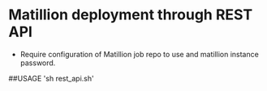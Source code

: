 # Matillion deployment through REST API

- Require configuration of Matillion job repo to use and matillion instance password.


##USAGE 'sh rest_api.sh'
